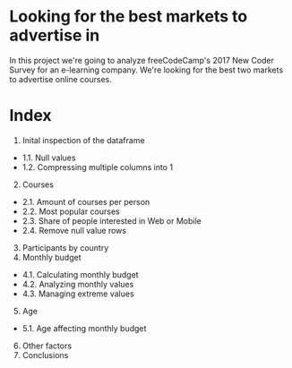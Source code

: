 # Looking for the best markets to advertise in

In this project we're going to analyze freeCodeCamp's 2017 New Coder Survey for an e-learning company. 
We're looking for the best two markets to advertise online courses.

# Index

1. Inital inspection of the dataframe
  * 1.1. Null values
  * 1.2. Compressing multiple columns into 1
2. Courses
  * 2.1. Amount of courses per person
  * 2.2. Most popular courses
  * 2.3. Share of people interested in Web or Mobile
  * 2.4. Remove null value rows
3. Participants by country
4. Monthly budget
  * 4.1. Calculating monthly budget
  * 4.2. Analyzing monthly values
  * 4.3. Managing extreme values
5. Age
  * 5.1. Age affecting monthly budget
6. Other factors
7. Conclusions
